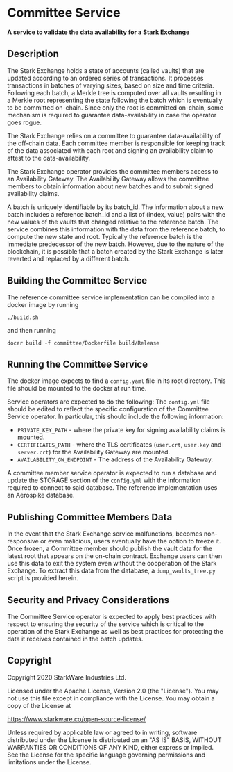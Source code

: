 # Committee Service

**A service to validate the data availability for a Stark Exchange**

## Description
The Stark Exchange holds a state of accounts (called vaults) that are updated according to an
ordered series of transactions. It processes transactions in batches of varying sizes, based on size
and time criteria. Following each batch, a Merkle tree is computed over all vaults resulting in
a Merkle root representing the state following the batch which is eventually to be committed
on-chain. Since only the root is committed on-chain, some mechanism is required to guarantee data-availability in case the operator goes rogue.

The Stark Exchange relies on a committee to guarantee data-availability of the off-chain data.
Each committee member is responsible for keeping track of the data associated with
each root and signing an availability claim to attest to the data-availability.

The Stark Exchange operator provides the committee members access to an Availability Gateway.
The Availability Gateway allows the committee members to obtain information about new batches
and to submit signed availability claims.

A batch is uniquely identifiable by its batch_id.
The information about a new batch includes a reference batch_id and a list of (index, value) pairs
with the new values of the vaults that changed relative to the reference batch.
The service combines this information with the data from the reference batch, to compute the new
state and root.
Typically the reference batch is the immediate predecessor of the new batch. However, due to the
nature of the blockchain, it is possible that a batch created by the Stark Exchange is later
reverted and replaced by a different batch.

## Building the Committee Service
The reference committee service implementation can be compiled into a docker image
by running
```
./build.sh
```
and then running
```
docer build -f committee/Dockerfile build/Release
```

## Running the Committee Service
The docker image expects to find a `config.yaml` file in its root directory. This file should be
mounted to the docker at run time.

Service operators are expected to do the following:
The `config.yml` file should be edited to reflect the specific configuration of the Committee Service operator. In particular, this should include the following information:
- `PRIVATE_KEY_PATH` - where the private key for signing availability claims is mounted.
- `CERTIFICATES_PATH` - where the TLS certificates (`user.crt`, `user.key` and `server.crt`) for
  the Availability Gateway are mounted.
- `AVAILABILITY_GW_ENDPOINT` - The address of the Availability Gateway.

A committee member service operator is expected to run a database
and update the STORAGE section of the `config.yml` with the information required to connect to said
database. The reference implementation uses an Aerospike database.

## Publishing Committee Members Data
In the event that the Stark Exchange service malfunctions, becomes non-responsive or even malicious,
users eventually have the option to freeze it. Once frozen, a Committee member should publish the
vault data for the latest root that appears on the on-chain contract.
Exchange users can then use this data to exit the system even without the cooperation of the
Stark Exchange.
To extract this data from the database, a `dump_vaults_tree.py` script is provided herein.

## Security and Privacy Considerations
The Committee Service operator is expected to apply best practices with respect to ensuring the
security of the service which is critical to the operation of the Stark Exchange as well as
best practices for protecting the data it receives contained in the batch updates.

## Copyright
Copyright 2020 StarkWare Industries Ltd.

Licensed under the Apache License, Version 2.0 (the "License").
You may not use this file except in compliance with the License.
You may obtain a copy of the License at

https://www.starkware.co/open-source-license/

Unless required by applicable law or agreed to in writing,
software distributed under the License is distributed on an "AS IS" BASIS,
WITHOUT WARRANTIES OR CONDITIONS OF ANY KIND, either express or implied.
See the License for the specific language governing permissions
and limitations under the License.

